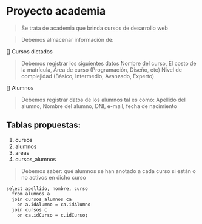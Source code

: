# Proyecto academia

> Se trata de academia que brinda cursos de desarrollo web

> Debemos almacenar información de:

[] Cursos dictados
> Debemos registrar los siguientes datos
> Nombre del curso,
> El costo de la matrícula,
> Área de curso (Programación, Diseño, etc)
> Nivel de complejidad (Básico, Intermedio, Avanzado, Experto)

[] Alumnos
> Debemos registrar datos de los alumnos tal es como:
> Apellido del alumno,
> Nombre del alumno,
> DNI,
> e-mail,
> fecha de nacimiento

## Tablas propuestas:
1. cursos
2. alumnos
3. areas
4. cursos_alumnos


> Debemos saber:
> qué alumnos se han anotado a cada curso
> si están o no activos en dicho curso
 
    select apellido, nombre, curso     
      from alumnos a  
      join cursos_alumnos ca  
        on a.idAlumno = ca.idAlumno  
      join cursos c  
        on ca.idCurso = c.idCurso;
        